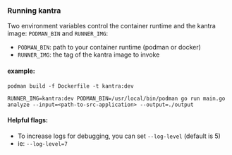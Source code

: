 ### Running kantra

Two environment variables control the container runtime and the kantra image: `PODMAN_BIN` and `RUNNER_IMG`:
- `PODMAN_BIN`: path to your container runtime (podman or docker)
- `RUNNER_IMG`: the tag of the kantra image to invoke

#### example:

`podman build -f Dockerfile -t kantra:dev`

`RUNNER_IMG=kantra:dev PODMAN_BIN=/usr/local/bin/podman go run main.go analyze --input=<path-to-src-application> --output=./output`

#### Helpful flags:

- To increase logs for debugging, you can set `--log-level` (default is 5)
- ie: `--log-level=7`
